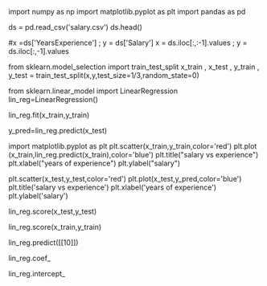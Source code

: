 import numpy as np
import matplotlib.pyplot as plt
import pandas as pd

ds = pd.read_csv('salary.csv')
ds.head()

#x =ds['YearsExperience'] ; y = ds['Salary']
x = ds.iloc[:,:-1].values ; y = ds.iloc[:,-1].values

from sklearn.model_selection import train_test_split
x_train , x_test , y_train , y_test = train_test_split(x,y,test_size=1/3,random_state=0)

from sklearn.linear_model import LinearRegression
lin_reg=LinearRegression()

lin_reg.fit(x_train,y_train)

y_pred=lin_reg.predict(x_test)

import matplotlib.pyplot as plt
plt.scatter(x_train,y_train,color='red')
plt.plot (x_train,lin_reg.predict(x_train),color='blue')
plt.title("salary vs experience")
plt.xlabel("years of experience")
plt.ylabel("salary")


plt.scatter(x_test,y_test,color='red')
plt.plot(x_test,y_pred,color='blue')
plt.title('salary vs experience')
plt.xlabel('years of experience')
plt.ylabel('salary')

lin_reg.score(x_test,y_test)

lin_reg.score(x_train,y_train)

lin_reg.predict([[10]])

lin_reg.coef_

lin_reg.intercept_
